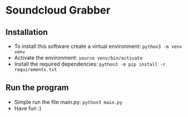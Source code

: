 # Soundcloud Grabber
## Installation
* To install this software create a virtual environment: `python3 -m venv venv`
* Activate the environment: `source venv/bin/activate`
* Install the required dependencies: `python3 -m pip install -r requirements.txt`

## Run the program
* Simple run the file main.py: `python3 main.py`
* Have fun :)